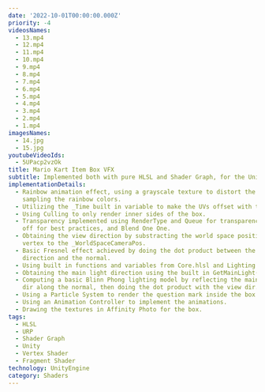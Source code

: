 ```yaml
---
date: '2022-10-01T00:00:00.000Z'
priority: -4
videosNames:
  - 13.mp4
  - 12.mp4
  - 11.mp4
  - 10.mp4
  - 9.mp4
  - 8.mp4
  - 7.mp4
  - 6.mp4
  - 5.mp4
  - 4.mp4
  - 3.mp4
  - 2.mp4
  - 1.mp4
imagesNames:
  - 14.jpg
  - 15.jpg
youtubeVideoIds:
  - 5UPacp2vzOk
title: Mario Kart Item Box VFX
subtitle: Implemented both with pure HLSL and Shader Graph, for the Universal RP in Unity
implementationDetails:
  - Rainbow animation effect, using a grayscale texture to distort the UVs for
    sampling the rainbow colors.
  - Utilizing the _Time built in variable to make the UVs offset with time.
  - Using Culling to only render inner sides of the box.
  - Transparency implemented using RenderType and Queue for transparency, ZWrite
    off for best practices, and Blend One One.
  - Obtaining the view direction by substracting the world space position of the
    vertex to the _WorldSpaceCameraPos.
  - Basic Fresnel effect achieved by doing the dot product between the view
    direction and the normal.
  - Using built in functions and variables from Core.hlsl and Lighting.hlsl
  - Obtaining the main light direction using the built in GetMainLight()
  - Computing a basic Blinn Phong lighting model by reflecting the main light
    dir along the normal, then doing the dot product with the view dir.
  - Using a Particle System to render the question mark inside the box.
  - Using an Animation Controller to implement the animations.
  - Drawing the textures in Affinity Photo for the box.
tags:
  - HLSL
  - URP
  - Shader Graph
  - Unity
  - Vertex Shader
  - Fragment Shader
technology: UnityEngine
category: Shaders
---
```

